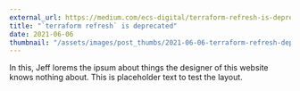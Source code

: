 ```yaml
---
external_url: https://medium.com/ecs-digital/terraform-refresh-is-deprecated-fd3418552da2
title: "`terraform refresh` is deprecated"
date: 2021-06-06
thumbnail: "/assets/images/post_thumbs/2021-06-06-terraform-refresh-deprecated.jpg"
---
```


In this, Jeff lorems the ipsum about things the designer of this website knows nothing about. This is placeholder text to test the layout.